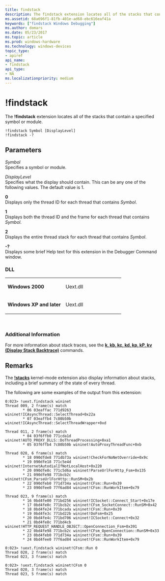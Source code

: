 ```yaml
---
title: findstack
description: The findstack extension locates all of the stacks that contain a specified symbol or module.
ms.assetid: 68a696f1-81fb-401e-ad68-ebc616eaf41a
keywords: ["findstack Windows Debugging"]
ms.author: domars
ms.date: 05/23/2017
ms.topic: article
ms.prod: windows-hardware
ms.technology: windows-devices
topic_type:
- apiref
api_name:
- findstack
api_type:
- NA
ms.localizationpriority: medium
---
```


# !findstack


The **!findstack** extension locates all of the stacks that contain a specified symbol or module.

```
!findstack Symbol [DisplayLevel]
!findstack -?
```

## <span id="Parameters"></span><span id="parameters"></span><span id="PARAMETERS"></span>Parameters


<span id="_______Symbol______"></span><span id="_______symbol______"></span><span id="_______SYMBOL______"></span> *Symbol*   
Specifies a symbol or module.

<span id="_______DisplayLevel______"></span><span id="_______displaylevel______"></span><span id="_______DISPLAYLEVEL______"></span> *DisplayLevel*   
Specifies what the display should contain. This can be any one of the following values. The default value is 1.

<span id="0"></span>**0**  
Displays only the thread ID for each thread that contains *Symbol*.

<span id="1"></span>**1**  
Displays both the thread ID and the frame for each thread that contains *Symbol*.

<span id="2"></span>**2**  
Displays the entire thread stack for each thread that contains *Symbol*.

<span id="_______-_______"></span> **-?**   
Displays some brief Help text for this extension in the Debugger Command window.

### <span id="DLL"></span><span id="dll"></span>DLL

<table>
<colgroup>
<col width="50%" />
<col width="50%" />
</colgroup>
<tbody>
<tr class="odd">
<td align="left"><p><strong>Windows 2000</strong></p></td>
<td align="left"><p>Uext.dll</p></td>
</tr>
<tr class="even">
<td align="left"><p><strong>Windows XP and later</strong></p></td>
<td align="left"><p>Uext.dll</p></td>
</tr>
</tbody>
</table>

 

### <span id="Additional_Information"></span><span id="additional_information"></span><span id="ADDITIONAL_INFORMATION"></span>Additional Information

For more information about stack traces, see the [**k, kb, kc, kd, kp, kP, kv (Display Stack Backtrace)**](k--kb--kc--kd--kp--kp--kv--display-stack-backtrace-.md) commands.

Remarks
-------

The [**!stacks**](-stacks.md) kernel-mode extension also display information about stacks, including a brief summary of the state of every thread.

The following are some examples of the output from this extension:

```
0:023> !uext.findstack wininet
Thread 009, 2 frame(s) match
        * 06 03eaffac 771d9263 wininet!ICAsyncThread::SelectThread+0x22a
        * 07 03eaffb4 7c80b50b wininet!ICAsyncThread::SelectThreadWrapper+0xd
 
Thread 011, 2 frame(s) match
        * 04 03f6ffb0 771cda1d wininet!AUTO_PROXY_DLLS::DoThreadProcessing+0xa1
        * 05 03f6ffb4 7c80b50b wininet!AutoProxyThreadFunc+0xb
 
Thread 020, 6 frame(s) match
        * 18 090dfde8 771db73a wininet!CheckForNoNetOverride+0x9c
        * 19 090dfe18 771c5e4d wininet!InternetAutodialIfNotLocalHost+0x220
        * 20 090dfe8c 771c5d6a wininet!ParseUrlForHttp_Fsm+0x135
        * 21 090dfe98 771bcb2c wininet!CFsm_ParseUrlForHttp::RunSM+0x2b
        * 22 090dfeb0 771d734a wininet!CFsm::Run+0x39
        * 23 090dfee0 77f6ad84 wininet!CFsm::RunWorkItem+0x79
 
Thread 023, 9 frame(s) match
        * 16 0bd4fe00 771bd256 wininet!ICSocket::Connect_Start+0x17e
        * 17 0bd4fe0c 771bcb2c wininet!CFsm_SocketConnect::RunSM+0x42
        * 18 0bd4fe24 771bcada wininet!CFsm::Run+0x39
        * 19 0bd4fe3c 771bd22b wininet!DoFsm+0x25
        * 20 0bd4fe4c 771bd706 wininet!ICSocket::Connect+0x32
        * 21 0bd4fe8c 771bd4cb wininet!HTTP_REQUEST_HANDLE_OBJECT::OpenConnection_Fsm+0x391
        * 22 0bd4fe98 771bcb2c wininet!CFsm_OpenConnection::RunSM+0x33
        * 23 0bd4feb0 771d734a wininet!CFsm::Run+0x39
        * 24 0bd4fee0 77f6ad84 wininet!CFsm::RunWorkItem+0x79
 
0:023> !uext.findstack wininet!CFsm::Run 0
Thread 020, 2 frame(s) match
Thread 023, 3 frame(s) match

0:023> !uext.findstack wininet!CFsm 0
Thread 020, 3 frame(s) match
Thread 023, 5 frame(s) match
 
```

 

 





